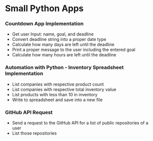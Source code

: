 # Small Python Apps

### Countdown App Implementation
- Get user Input: name, goal, and deadline
- Convert deadline string into a proper date type
- Calculate how many days are left until the deadline
- Print a proper message to the user including the entered goal
- Calculate how many hours are left until the deadline

### Automation with Python - Inventory Spreadsheet Implementation
- List companies with respective product count
- List companies with respective total inventory value
- List products with less than 10 in inventory
- Write to spreadsheet and save into a new file

### GitHub API Request
- Send a request to the GitHub API for a list of public repositories of a user
- List those repositories